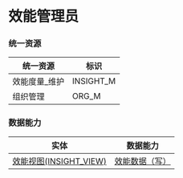 # 效能管理员 <!-- {docsify-ignore-all} -->



### 统一资源

|统一资源|标识|
|---|---|
|效能度量_维护|INSIGHT_M|
|组织管理|ORG_M|



### 数据能力

|实体|数据能力|
|---|---|
|[效能视图(INSIGHT_VIEW)](module/Insight/insight_view)|<a href ="#/module/Insight/insight_view#insight_view-all_w">效能数据（写）</a>|



